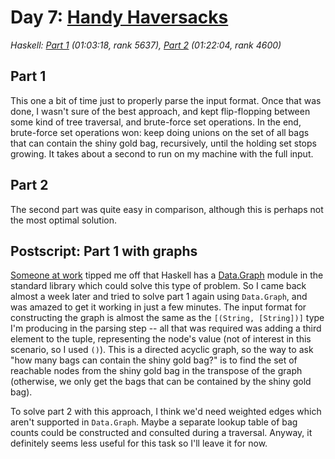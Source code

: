 # Day 7: [Handy Haversacks](https://adventofcode.com/2020/day/7)
*Haskell: [Part 1](https://github.com/DestyNova/advent_of_code_2020/blob/main/day7/Part1.hs) (01:03:18, rank 5637), [Part 2](https://github.com/DestyNova/advent_of_code_2020/blob/main/day7/Part2.hs) (01:22:04, rank 4600)*

## Part 1
This one a bit of time just to properly parse the input format. Once that was done, I wasn't sure of the best approach, and kept flip-flopping between some kind of tree traversal, and brute-force set operations. In the end, brute-force set operations won: keep doing unions on the set of all bags that can contain the shiny gold bag, recursively, until the holding set stops growing. It takes about a second to run on my machine with the full input.

## Part 2
The second part was quite easy in comparison, although this is perhaps not the most optimal solution.

## Postscript: Part 1 with graphs
[Someone at work](https://github.com/ethercrow) tipped me off that Haskell has a [Data.Graph](https://hackage.haskell.org/package/containers-0.6.4.1/docs/Data-Graph.html) module in the standard library which could solve this type of problem. So I came back almost a week later and tried to solve part 1 again using `Data.Graph`, and was amazed to get it working in just a few minutes. The input format for constructing the graph is almost the same as the `[(String, [String])]` type I'm producing in the parsing step -- all that was required was adding a third element to the tuple, representing the node's value (not of interest in this scenario, so I used `()`). This is a directed acyclic graph, so the way to ask "how many bags can contain the shiny gold bag?" is to find the set of reachable nodes from the shiny gold bag in the transpose of the graph (otherwise, we only get the bags that can be contained by the shiny gold bag).

To solve part 2 with this approach, I think we'd need weighted edges which aren't supported in `Data.Graph`. Maybe a separate lookup table of bag counts could be constructed and consulted during a traversal. Anyway, it definitely seems less useful for this task so I'll leave it for now.
